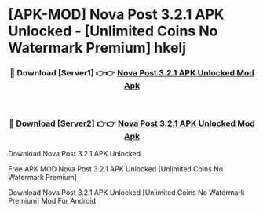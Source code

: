 # [APK-MOD] Nova Post 3.2.1 APK Unlocked - [Unlimited Coins No Watermark Premium] hkelj



<div align="center">
<h3>🔴 Download [Server1] 👉👉 <a href="https://momento.my/?title=Nova_Post_3.2.1_APK_Unlocked">Nova Post 3.2.1 APK Unlocked Mod Apk</a></h3><br>

<h3>🔴 Download [Server2] 👉👉 <a href="https://momento.my/?title=Nova_Post_3.2.1_APK_Unlocked">Nova Post 3.2.1 APK Unlocked Mod Apk</a></h3>
</div>



Download Nova Post 3.2.1 APK Unlocked 

Free APK MOD Nova Post 3.2.1 APK Unlocked [Unlimited Coins No Watermark Premium]

Download Nova Post 3.2.1 APK Unlocked [Unlimited Coins No Watermark Premium] Mod For Android
